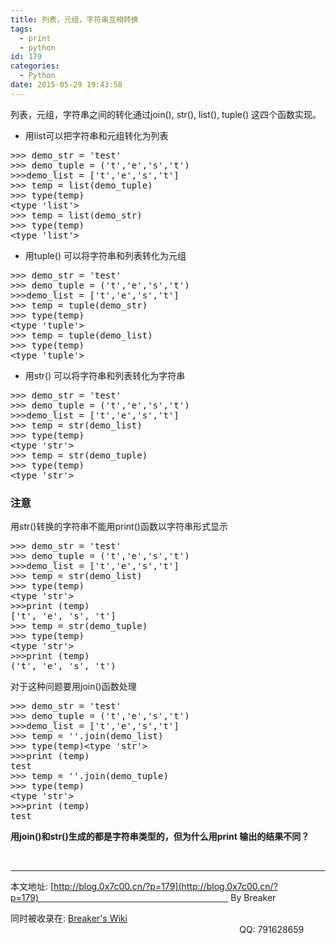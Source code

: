 ```yaml
---
title: 列表，元组，字符串互相转换
tags:
  - print
  - python
id: 179
categories:
  - Python
date: 2015-05-29 19:43:58
---
```


列表，元组，字符串之间的转化通过join(), str(), list(), tuple() 这四个函数实现。

*   用list可以把字符串和元组转化为列表
<pre>&gt;&gt;&gt; demo_str = 'test' 
&gt;&gt;&gt; demo_tuple = ('t','e','s','t')
&gt;&gt;&gt;demo_list = ['t','e','s','t']
&gt;&gt;&gt; temp = list(demo_tuple)
&gt;&gt;&gt; type(temp)
&lt;type 'list'&gt;
&gt;&gt;&gt; temp = list(demo_str)
&gt;&gt;&gt; type(temp)
&lt;type 'list'&gt;
</pre>

*   用tuple() 可以将字符串和列表转化为元组
<pre>&gt;&gt;&gt; demo_str = 'test' 
&gt;&gt;&gt; demo_tuple = ('t','e','s','t')
&gt;&gt;&gt;demo_list = ['t','e','s','t']
&gt;&gt;&gt; temp = tuple(demo_str)
&gt;&gt;&gt; type(temp)
&lt;type 'tuple'&gt;
&gt;&gt;&gt; temp = tuple(demo_list)
&gt;&gt;&gt; type(temp)
&lt;type 'tuple'&gt;
</pre>

<!--more-->

*   用str() 可以将字符串和列表转化为字符串
<pre>&gt;&gt;&gt; demo_str = 'test' 
&gt;&gt;&gt; demo_tuple = ('t','e','s','t')
&gt;&gt;&gt;demo_list = ['t','e','s','t']
&gt;&gt;&gt; temp = str(demo_list)
&gt;&gt;&gt; type(temp)
&lt;type 'str'&gt;
&gt;&gt;&gt; temp = str(demo_tuple)
&gt;&gt;&gt; type(temp)
&lt;type 'str'&gt;
</pre>

### <span id=".E6.B3.A8.E6.84.8F" class="mw-headline">注意</span>

用str()转换的字符串不能用print()函数以字符串形式显示
<pre>&gt;&gt;&gt; demo_str = 'test' 
&gt;&gt;&gt; demo_tuple = ('t','e','s','t')
&gt;&gt;&gt;demo_list = ['t','e','s','t']
&gt;&gt;&gt; temp = str(demo_list)
&gt;&gt;&gt; type(temp)
&lt;type 'str'&gt;
&gt;&gt;&gt;print (temp)
['t', 'e', 's', 't']
&gt;&gt;&gt; temp = str(demo_tuple)
&gt;&gt;&gt; type(temp)
&lt;type 'str'&gt;
&gt;&gt;&gt;print (temp)
('t', 'e', 's', 't')
</pre>
对于这种问题要用join()函数处理
<pre>&gt;&gt;&gt; demo_str = 'test' 
&gt;&gt;&gt; demo_tuple = ('t','e','s','t')
&gt;&gt;&gt;demo_list = ['t','e','s','t']
&gt;&gt;&gt; temp = ''.join(demo_list)
&gt;&gt;&gt; type(temp)&lt;type 'str'&gt;
&gt;&gt;&gt;print (temp)
test
&gt;&gt;&gt; temp = ''.join(demo_tuple)
&gt;&gt;&gt; type(temp)
&lt;type 'str'&gt;
&gt;&gt;&gt;print (temp)
test
</pre>
**用join()和str()生成的都是字符串类型的，但为什么用print 输出的结果不同？**

&nbsp;

* * *

本文地址: [http://blog.0x7c00.cn/?p=179](http://blog.0x7c00.cn/?p=179)                                                                              By Breaker

同时被收录在: [Breaker's Wiki ](http://www.0x7c00.cn/index.php?title=Python_%E7%AC%94%E8%AE%B0 "Brekaer")                                                                                             QQ: 791628659
